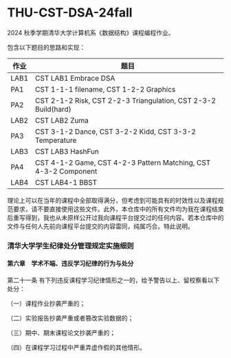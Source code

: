 # THU-CST-DSA-24fall

2024 秋季学期清华大学计算机系《数据结构》课程编程作业。

包含以下题目的思路和实现：

| 作业 | 题目                                                         |
| ---- | ------------------------------------------------------------ |
| LAB1 | CST LAB1 Embrace DSA                                         |
| PA1  | CST 1-1-1 filename, CST 1-2-2 Graphics                       |
| PA2  | CST 2-1-2 Risk, CST 2-2-3 Triangulation, CST 2-3-2 Build(hard) |
| LAB2 | CST LAB2 Zuma                                                |
| PA3  | CST 3-1-2 Dance, CST 3-2-2 Kidd, CST 3-3-2 Temperature       |
| LAB3 | CST LAB3 HashFun                                             |
| PA4  | CST 4-1-2 Game, CST 4-2-3 Pattern Matching, CST 4-3-2 Component |
| LAB4 | CST LAB4-1 BBST                                              |

理论上可以在当年的课程中全部取得满分，但考虑到可能具有的时效性以及课程规范要求，请不要直接使用这些文件。此外，本仓库中的所有文件均为我在课程结束后重写得到，我也从未原样公开过我向课程平台提交过的任何内容。若本仓库中的文件与任何人先前向课程平台提交的内容雷同，纯属巧合。特此说明。

### 清华大学学生纪律处分管理规定实施细则

#### 第六章　学术不端、违反学习纪律的行为与处分

第二十一条 有下列违反课程学习纪律情形之一的，给予警告以上、留校察看以下处分：

（一）课程作业抄袭严重的；

（二）实验报告抄袭严重或者篡改实验数据的；

（三）期中、期末课程论文抄袭严重的；

（四）在课程学习过程中严重弄虚作假的其他情形。